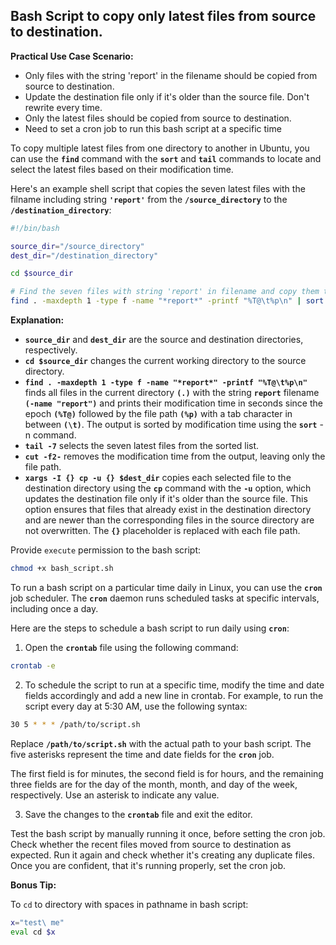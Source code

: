 ## Bash Script to copy only latest files from source to destination.

**Practical Use Case Scenario:**
- Only files with the string 'report' in the filename should be copied from source to destination.
- Update the destination file only if it's older than the source file. Don't rewrite every time.
- Only the latest files should be copied from source to destination.
- Need to set a cron job to run this bash script at a specific time

To copy multiple latest files from one directory to another in Ubuntu, you can use the **`find`** command with the **`sort`** and **`tail`** commands to locate and select the latest files based on their modification time.

Here's an example shell script that copies the seven latest files with the filname including string **`'report'`** from the **`/source_directory`** to the **`/destination_directory`**:

```bash
#!/bin/bash

source_dir="/source_directory"
dest_dir="/destination_directory"

cd $source_dir

# Find the seven files with string 'report' in filename and copy them to the destination directory
find . -maxdepth 1 -type f -name "*report*" -printf "%T@\t%p\n" | sort -n | tail -7 | cut -f2- | xargs -I {} cp -u {} $dest_dir
```
**Explanation:**

- **`source_dir`** and **`dest_dir`** are the source and destination directories, respectively.
- **`cd $source_dir`** changes the current working directory to the source directory.
- **`find . -maxdepth 1 -type f -name "*report*" -printf "%T@\t%p\n"`** finds all files in the current directory **`(.)`** with the string **`report`** filename **`(-name "report")`** and prints their modification time in seconds since the epoch **`(%T@)`** followed by the file path **`(%p)`** with a tab character in between **`(\t)`**. The output is sorted by modification time using the **`sort`** -n command.
- **`tail -7`** selects the seven latest files from the sorted list.
- **`cut -f2-`** removes the modification time from the output, leaving only the file path.
- **`xargs -I {} cp -u {} $dest_dir`** copies each selected file to the destination directory using the **`cp`** command with the **`-u`** option, which updates the destination file only if it's older than the source file. This option ensures that files that already exist in the destination directory and are newer than the corresponding files in the source directory are not overwritten. The **`{}`** placeholder is replaced with each file path.

Provide `execute` permission to the bash script:

```bash
chmod +x bash_script.sh
```

To run a bash script on a particular time daily in Linux, you can use the **`cron`** job scheduler. The **`cron`** daemon runs scheduled tasks at specific intervals, including once a day.

Here are the steps to schedule a bash script to run daily using **`cron`**:

1. Open the **`crontab`** file using the following command:
```bash
crontab -e
```

2. To schedule the script to run at a specific time, modify the time and date fields accordingly and add a new line in crontab. For example, to run the script every day at 5:30 AM, use the following syntax:
```bash
30 5 * * * /path/to/script.sh
```
Replace **`/path/to/script.sh`** with the actual path to your bash script. The five asterisks represent the time and date fields for the **`cron`** job.

The first field is for minutes, the second field is for hours, and the remaining three fields are for the day of the month, month, and day of the week, respectively. Use an asterisk to indicate any value.

3. Save the changes to the **`crontab`** file and exit the editor.

Test the bash script by manually running it once, before setting the cron job. Check whether the recent files moved from source to destination as expected. Run it again and check whether it's creating any duplicate files. Once you are confident, that it's running properly, set the cron job.

**Bonus Tip:**

To `cd` to directory with spaces in pathname in bash script:

```bash
x="test\ me"  
eval cd $x
```

